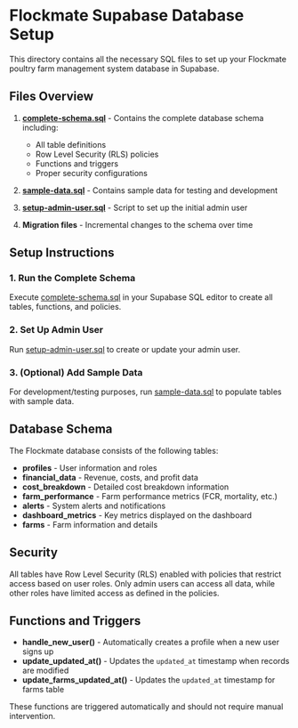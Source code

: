 # Flockmate Supabase Database Setup

This directory contains all the necessary SQL files to set up your Flockmate poultry farm management system database in Supabase.

## Files Overview

1. **[complete-schema.sql](file:///c%3A/Users/JODIE/Desktop/React/flockmate-admin-insight/supabase/schema.sql)** - Contains the complete database schema including:
   - All table definitions
   - Row Level Security (RLS) policies
   - Functions and triggers
   - Proper security configurations

2. **[sample-data.sql](file:///c%3A/Users/JODIE/Desktop/React/flockmate-admin-insight/supabase/sample-data.sql)** - Contains sample data for testing and development

3. **[setup-admin-user.sql](file:///c%3A/Users/JODIE/Desktop/React/flockmate-admin-insight/supabase/setup-admin-user.sql)** - Script to set up the initial admin user

4. **Migration files** - Incremental changes to the schema over time

## Setup Instructions

### 1. Run the Complete Schema

Execute [complete-schema.sql](file:///c%3A/Users/JODIE/Desktop/React/flockmate-admin-insight/supabase/schema.sql) in your Supabase SQL editor to create all tables, functions, and policies.

### 2. Set Up Admin User

Run [setup-admin-user.sql](file:///c%3A/Users/JODIE/Desktop/React/flockmate-admin-insight/supabase/setup-admin-user.sql) to create or update your admin user.

### 3. (Optional) Add Sample Data

For development/testing purposes, run [sample-data.sql](file:///c%3A/Users/JODIE/Desktop/React/flockmate-admin-insight/supabase/sample-data.sql) to populate tables with sample data.

## Database Schema

The Flockmate database consists of the following tables:

- **profiles** - User information and roles
- **financial_data** - Revenue, costs, and profit data
- **cost_breakdown** - Detailed cost breakdown information
- **farm_performance** - Farm performance metrics (FCR, mortality, etc.)
- **alerts** - System alerts and notifications
- **dashboard_metrics** - Key metrics displayed on the dashboard
- **farms** - Farm information and details

## Security

All tables have Row Level Security (RLS) enabled with policies that restrict access based on user roles. Only admin users can access all data, while other roles have limited access as defined in the policies.

## Functions and Triggers

- **handle_new_user()** - Automatically creates a profile when a new user signs up
- **update_updated_at()** - Updates the `updated_at` timestamp when records are modified
- **update_farms_updated_at()** - Updates the `updated_at` timestamp for farms table

These functions are triggered automatically and should not require manual intervention.
